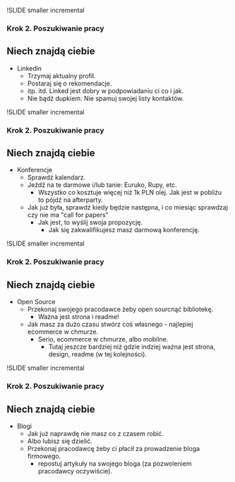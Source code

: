 !SLIDE smaller incremental

### Krok 2. Poszukiwanie pracy  ###
## Niech znajdą ciebie ##

- Linkedin
    * Trzymaj aktualny profil.
    * Postaraj się o rekomendacje.
    * itp. itd. Linked jest dobry w podpowiadaniu ci co i jak.
    * Nie bądź dupkiem. Nie spamuj swojej listy kontaktów.

!SLIDE smaller incremental

### Krok 2. Poszukiwanie pracy  ###
## Niech znajdą ciebie ##

- Konferencje
    * Sprawdź kalendarz.
    * Jeźdź na te darmowe i/lub tanie: Euruko, Rupy, etc.
        - Wszystko co kosztuje więcej niż 1k PLN olej. Jak jest w pobliżu to pójdź na afterparty.
    * Jak już była, sprawdź kiedy będzie następna, i co miesiąc sprawdzaj czy nie ma "call for papers"
        - Jak jest, to wyślij swoja propozycję.
            * Jak się zakwalifikujesz masz darmową konferencję.

!SLIDE smaller incremental

### Krok 2. Poszukiwanie pracy  ###
## Niech znajdą ciebie ##

- Open Source
    * Przekonaj swojego pracodawce żeby open sourcnąć bibliotekę.
        - Ważna jest strona i readme!
    * Jak masz za dużo czasu stwórz coś własnego - najlepiej ecommerce w chmurze.
        - Serio, ecommerce w chmurze, albo mobilne.
            * Tutaj jeszcze bardziej niż gdzie indziej ważna jest strona, design, readme (w tej kolejności).

!SLIDE smaller incremental

### Krok 2. Poszukiwanie pracy  ###
## Niech znajdą ciebie ##

- Blogi
    * Jak już naprawdę nie masz co z czasem robić.
    * Albo lubisz się dzielić.
    * Przekonaj pracodawcę żeby ci płacił za prowadzenie bloga firmowego.
        - repostuj artykuły na swojego bloga (za pozwoleniem pracodawcy oczywiście).

